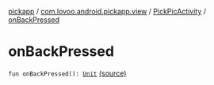 [pickapp](../../index.md) / [com.lovoo.android.pickapp.view](../index.md) / [PickPicActivity](index.md) / [onBackPressed](./on-back-pressed.md)

# onBackPressed

`fun onBackPressed(): `[`Unit`](https://kotlinlang.org/api/latest/jvm/stdlib/kotlin/-unit/index.html) [(source)](https://github.com/lovoo/android-pickpic/blob/master/pickapp/src/main/kotlin/com/lovoo/android/pickapp/view/PickPicActivity.kt#L135)